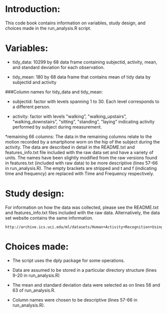 Introduction:
=============

This code book contains information on variables, study design, and choices made in the run_analysis.R script.

Variables:
==========

* tidy_data: 10299 by 68 data frame containing subjectid, activity, mean, and standard deviation for each observation.

* tidy_mean: 180 by 68 data frame that contains mean of tidy data by subjectid and activity


###Column names for tidy_data and tidy_mean:


* subjectid: factor with levels spanning 1 to 30. Each level corresponds to a different person.

* activity: factor with levels "walking”, "walking_upstairs”, "walking_downstairs”, "sitting”, "standing”, "laying" indicating activity performed by subject during measurement. 
 
*remaining 66 columns: The data in the remaining columns relate to the motion recorded by a smartphone worn on the hip of the subject during the activity. The data are described in detail in the README.txt and features_info.txt file included with the raw data set and have a variety of units. The names have been slightly modified from the raw versions found in features.txt (included with raw data) to be more descriptive (lines 57-66 in run_analysis.R). The empty brackets are stripped and t and f (indicating time and frequency) are replaced with Time and Frequency respectively. 


Study design:
=============

For information on how the data was collected, please see the README.txt and features_info.txt files included with the raw data. Alternatively, the data set website contains the same information.

    http://archive.ics.uci.edu/ml/datasets/Human+Activity+Recognition+Using+Smartphones 


Choices made:
=============
 
* The script uses the dply package for some operations.

* Data are assumed to be stored in a particular directory structure (lines 9-20 in run_analysis.R)

* The mean and standard deviation data were selected as on lines 58 and 63 of run_analysis.R.

* Column names were chosen to be descriptive (lines 57-66 in run_analysis.R).

